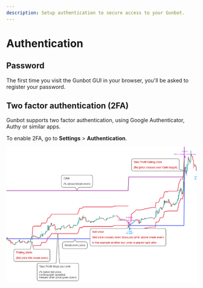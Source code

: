 ```yaml
---
description: Setup authentication to secure access to your Gunbot.
---
```


# Authentication

## Password

The first time you visit the Gunbot GUI in your browser, you'll be asked to register your password.

## Two factor authentication \(2FA\)

Gunbot supports two factor authentication, using Google Authenticator, Authy or similar apps.

To enable 2FA, go to **Settings** &gt; **Authentication**.

![Don&apos;t scan the QR code in this screenshot. Use the one generated in your own installation.](../../.gitbook/assets/image%20%2855%29.png)

